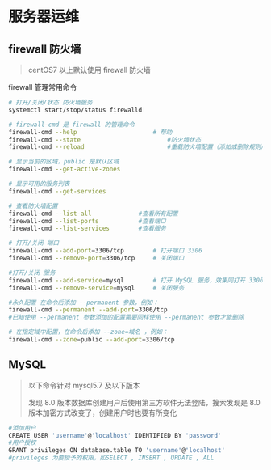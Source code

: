 # 服务器运维

## firewall 防火墙

> centOS7 以上默认使用 firewall 防火墙

firewall 管理常用命令

```bash
# 打开/关闭/状态 防火墙服务
systemctl start/stop/status firewalld

# firewall-cmd 是 firewall 的管理命令
firewall-cmd --help                     # 帮助
firewall-cmd --state                        #防火墙状态
firewall-cmd --reload                       #重载防火墙配置（添加或删除规则后需要重载配置）

# 显示当前的区域，public 是默认区域
firewall-cmd --get-active-zones

# 显示可用的服务列表
firewall-cmd --get-services

# 查看防火墙配置
firewall-cmd --list-all             #查看所有配置
firewall-cmd --list-ports           #查看端口
firewall-cmd --list-services        #查看服务

# 打开/关闭 端口
firewall-cmd --add-port=3306/tcp        # 打开端口 3306
firewall-cmd --remove-port=3306/tcp     # 关闭端口

#打开/关闭 服务
firewall-cmd --add-service=mysql        # 打开 MySQL 服务，效果同打开 3306 端口
firewall-cmd --remove-service=mysql     # 关闭服务

#永久配置 在命令后添加 --permanent 参数，例如：
firewall-cmd --permanent --add-port=3306/tcp
#已知使用 --permanent 参数添加的配置需要同样使用 --permanent 参数才能删除

# 在指定域中配置，在命令后添加 --zone=域名 ，例如：
firewall-cmd --zone=public --add-port=3306/tcp
```

## MySQL

> 以下命令针对 mysql5.7 及以下版本
>  
> 发现 8.0 版本数据库创建用户后使用第三方软件无法登陆，搜索发现是 8.0 版本加密方式改变了，创建用户时也要有所变化

```bash
#添加用户
CREATE USER 'username'@'localhost' IDENTIFIED BY 'password'
#用户授权
GRANT privileges ON database.table TO 'username'@'localhost'
#privileges 为要授予的权限，如SELECT , INSERT , UPDATE , ALL

```

